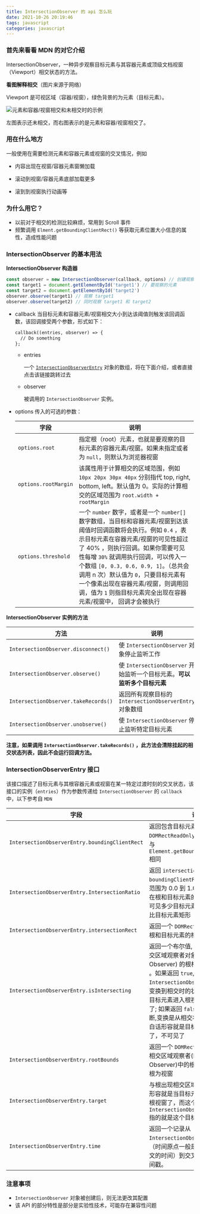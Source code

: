 ```yaml
---
title: IntersectionObserver 的 api 怎么玩
date: 2021-10-26 20:19:46
tags: javascript
categories: javascript
---
```


### 首先来看看 MDN 的对它介绍

IntersectionObserver，一种异步观察目标元素与其容器元素或顶级文档视窗（Viewport）相交状态的方法。

**看图解释相交**（图片来源于网络）

Viewport 是可视区域（容器/视窗），绿色背景的为元素（目标元素）。

![元素和容器/视窗相交和未相交时的示例](https://upload-images.jianshu.io/upload_images/4060631-17210430f2cbf15c.png)

左图表示还未相交，而右图表示的是元素和容器/视窗相交了。

### 用在什么地方

一般使用在需要检测元素和容器元素或视窗的交叉情况，例如

* 内容出现在视窗/容器元素窗懒加载

* 滚动到视窗/容器元素底部加载更多

* 滚到到视窗执行动画等

### 为什么用它？

* 以前对于相交的检测比较麻烦，常用到 Scroll 事件
* 频繁调用 `Elment.getBoundingClientRect()` 等获取元素位置大小信息的属性，造成性能问题

### IntersectionObserver 的基本用法

**IntersectionObserver 构造器**

```javascript
const observer = new IntersectionObserver(callback, options) // 创建观察者
const target1 = document.getElementById('target1') // 要观察的元素
const target2 = document.getElementById('target2')
observer.observe(target1) // 观察 target1
observer.observe(target2) // 同时观察 target1 和 target2
```

* callback 当目标元素和容器元素/视窗相交大小到达该阈值则触发该回调函数，该回调接受两个参数，形式如下：

  ```txt
  callback((entries, observer) => {
    // Do something
  };
  ```

    * entries

      一个 [`IntersectionObserverEntry`](#IntersectionObserverEntry接口) 对象的数组，将在下面介绍，或者直接点击该链接跳转过去

    * observer

      被调用的 `IntersectionObserver` 实例。

* options 传入的可选的参数：
  
  | 字段                   | 说明                                                                                                                                                                                                                                                      |
    | -------------------- | ------------------------------------------------------------------------------------------------------------------------------------------------------------------------------------------------------------------------------------------------------- |
  | `options.root`       | 指定根（root）元素，也就是要观察的目标元素的容器元素/视窗。如果未指定或者为 `null`，则默认为浏览器视窗                                                                                                                                                                                               |
  | `options.rootMargin` | 该属性用于计算相交的区域范围，例如 `10px 20px 30px 40px` 分别指代 top, right, bottom, left。默认值为 0。实际的计算相交的区域范围为 `root.width + rootMargin`                                                                                                                                    |
  | `options.threshold`  | 一个 `number` 数字，或者是一个 `number[]` 数字数组，当目标和容器元素/视窗到达该阈值时回调函数将会执行。例如 `0.4` ，表示目标元素在容器元素/视窗的可见性超过了 40% ，则执行回调。如果你需要可见性每增 `30%` 就调用执行回调，可以传入一个数组 `[0, 0.3, 0.6, 0.9, 1]`。（总共会调用 n 次）默认值为 `0`，只要目标元素有一个像素出现在容器元素/视窗，则调用回调，值为 `1` 则指目标元素完全出现在容器元素/视窗中， 回调才会被执行 |

**IntersectionObserver 实例的方法**

| 方法                                   | 说明                                                 |
| ------------------------------------ | -------------------------------------------------- |
| `IntersectionObserver.disconnect()`  | 使 `IntersectionObserver` 对象停止监听工作                  |
| `IntersectionObserver.observe()`     | 使 `IntersectionObserver` 开始监听一个目标元素。**可以监听多个目标元素** |
| `IntersectionObserver.takeRecords()` | 返回所有观察目标的 `IntersectionObserverEntry` 对象数组         |
| `IntersectionObserver.unobserve()`   | 使 `IntersectionObserver` 停止监听特定目标元素                |

**注意，如果调用 `IntersectionObserver.takeRecords()` ，此方法会清除挂起的相交状态列表，因此不会运行回调方法。**

### IntersectionObserverEntry 接口

该接口描述了目标元素与其根容器元素或视窗在某一特定过渡时刻的交叉状态，该接口的实例（`entries`）作为参数传递给 `IntersectionObserver` 的 `callback` 中，以下参考自 `MDN`

| 字段                                             | 说明                                                                                                                                                                                                             |
| ---------------------------------------------- | -------------------------------------------------------------------------------------------------------------------------------------------------------------------------------------------------------------- |
| `IntersectionObserverEntry.boundingClientRect` | 返回包含目标元素的边界信息的 `DOMRectReadOnly`。边界的计算方式与 `Element.getBoundingClientRect()` 相同                                                                                                                                 |
| `IntersectionObserverEntry.IntersectionRatio`  | 返回 `intersectionRect` 与 `boundingClientRect` 的比例值。值范围为 0.0 到 1.0 之间的数字，表示在根和目标元素的相交矩形内实际上可见多少目标元素，也就是交点矩形比目标元素矩形                                                                                               |
| `IntersectionObserverEntry.intersectionRect`   | 返回一个 `DOMRectReadOnly` 用来描述根和目标元素的相交区域                                                                                                                                                                         |
| `IntersectionObserverEntry.isIntersecting`     | 返回一个布尔值, 如果目标元素与相交区域观察者对象(Intersection Observer) 的根相交，则返回 `true` 。如果返回 `true`, 则 `IntersectionObserverEntry` 描述了变换到相交时的状态，白话形容就是目标元素进入根视窗了，也就是可见了; 如果返回 `false`, 那么可以由此判断,变换是从相交状态到非相交状态，白话形容就是目标元素离开根视窗了，不可见了 |
| `IntersectionObserverEntry.rootBounds`         | 返回一个 `DOMRectReadOnly` 用来描述相交区域观察者(Intersection Observer)中的根。没有指定根，则根为视窗                                                                                                                                       |
| `IntersectionObserverEntry.target`             | 与根出现相交区域改变的元素。白话形容就是当目标元素进入或者离开了根视窗了，而这个 `IntersectionObserverEntry.target` 指的就是这个目标元素                                                                                                                         |
| `IntersectionObserverEntry.time`               | 返回一个记录从 `IntersectionObserver` 的时间原点（时间原点一般是指创建浏览器上下文的时间）到交叉被触发的时间的时间戳。                                                                                                                                        |

### 注意事项

* `IntersectionObserver` 对象被创建后，则无法更改其配置
* 该 API 的部分特性是部分是实验性技术，可能存在兼容性问题
